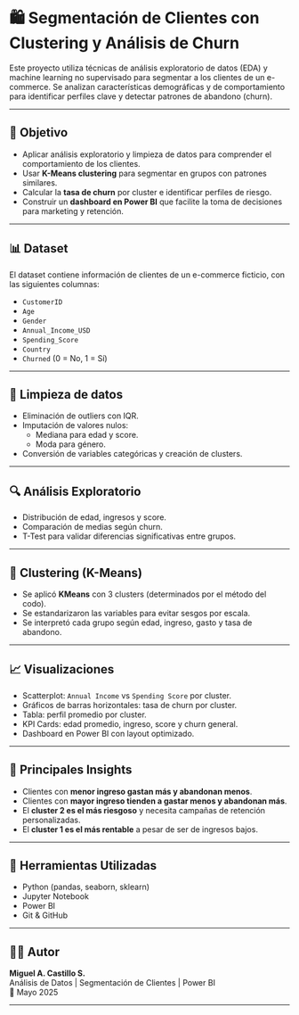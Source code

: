 # 🛍️ Segmentación de Clientes con Clustering y Análisis de Churn

Este proyecto utiliza técnicas de análisis exploratorio de datos (EDA) y machine learning no supervisado para segmentar a los clientes de un e-commerce. Se analizan características demográficas y de comportamiento para identificar perfiles clave y detectar patrones de abandono (churn).

---

## 🎯 Objetivo

- Aplicar análisis exploratorio y limpieza de datos para comprender el comportamiento de los clientes.
- Usar **K-Means clustering** para segmentar en grupos con patrones similares.
- Calcular la **tasa de churn** por cluster e identificar perfiles de riesgo.
- Construir un **dashboard en Power BI** que facilite la toma de decisiones para marketing y retención.

---

## 📊 Dataset

El dataset contiene información de clientes de un e-commerce ficticio, con las siguientes columnas:

- `CustomerID`
- `Age`
- `Gender`
- `Annual_Income_USD`
- `Spending_Score`
- `Country`
- `Churned` (0 = No, 1 = Sí)

---

## 🧹 Limpieza de datos

- Eliminación de outliers con IQR.
- Imputación de valores nulos:
  - Mediana para edad y score.
  - Moda para género.
- Conversión de variables categóricas y creación de clusters.

---

## 🔍 Análisis Exploratorio

- Distribución de edad, ingresos y score.
- Comparación de medias según churn.
- T-Test para validar diferencias significativas entre grupos.

---

## 🤖 Clustering (K-Means)

- Se aplicó **KMeans** con 3 clusters (determinados por el método del codo).
- Se estandarizaron las variables para evitar sesgos por escala.
- Se interpretó cada grupo según edad, ingreso, gasto y tasa de abandono.

---

## 📈 Visualizaciones

- Scatterplot: `Annual Income` vs `Spending Score` por cluster.
- Gráficos de barras horizontales: tasa de churn por cluster.
- Tabla: perfil promedio por cluster.
- KPI Cards: edad promedio, ingreso, score y churn general.
- Dashboard en Power BI con layout optimizado.

---

## 📌 Principales Insights

- Clientes con **menor ingreso gastan más y abandonan menos**.
- Clientes con **mayor ingreso tienden a gastar menos y abandonan más**.
- El **cluster 2 es el más riesgoso** y necesita campañas de retención personalizadas.
- El **cluster 1 es el más rentable** a pesar de ser de ingresos bajos.

---

## 💼 Herramientas Utilizadas

- Python (pandas, seaborn, sklearn)
- Jupyter Notebook
- Power BI
- Git & GitHub

---

## 🧑‍💻 Autor

**Miguel A. Castillo S.**  
Análisis de Datos | Segmentación de Clientes | Power BI  
📅 Mayo 2025

---
